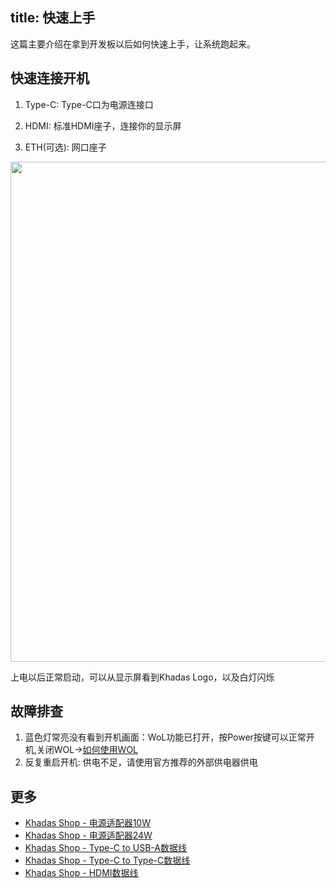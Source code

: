 title: 快速上手
---

这篇主要介绍在拿到开发板以后如何快速上手，让系统跑起来。

## 快速连接开机

1. Type-C: Type-C口为电源连接口

2. HDMI: 标准HDMI座子，连接你的显示屏

3. ETH(可选): 网口座子

<img src="/linux/images/vim3/QuickConnect.jpg" width=800px>

上电以后正常启动，可以从显示屏看到Khadas Logo，以及白灯闪烁

## 故障排查

1. 蓝色灯常亮没有看到开机画面：WoL功能已打开，按Power按键可以正常开机,关闭WOL->[如何使用WOL](/linux/zh-cn/vim3/Wol)
2. 反复重启开机: 供电不足，请使用官方推荐的外部供电器供电


## 更多

* [Khadas Shop - 电源适配器10W](https://www.khadas.com/product-page/power-adapter)
* [Khadas Shop - 电源适配器24W](https://www.khadas.com/product-page/usb-c-24w-adapter)
* [Khadas Shop - Type-C to USB-A数据线](https://www.khadas.com/product-page/usb-c-cable)
* [Khadas Shop - Type-C to Type-C数据线](https://www.khadas.com/product-page/usb-c-cable-male-to-male)
* [Khadas Shop - HDMI数据线](https://www.khadas.com/product-page/hdmi-cable)

